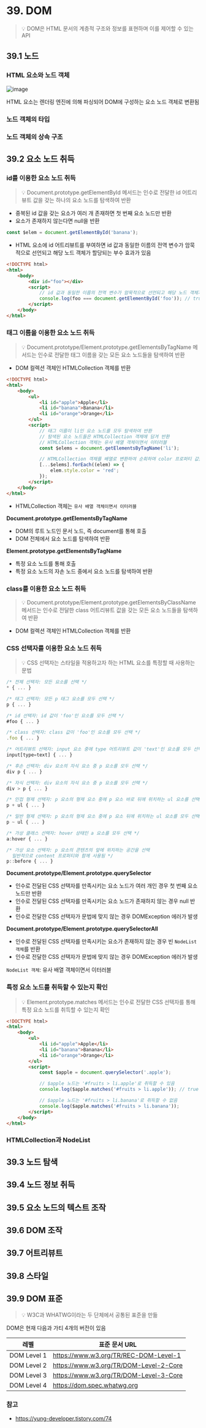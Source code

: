 # 39. DOM

> 💡 DOM은 HTML 문서의 계층적 구조와 정보를 표현하며 이를 제어할 수 있는 API

## 39.1 노드

### HTML 요소와 노드 객체

![image](https://user-images.githubusercontent.com/55246584/155140963-b464c1d4-0f8c-49ba-b8cb-62a49f7d32ec.png)

HTML 요소는 렌더링 엔진에 의해 파싱되어 DOM에 구성하는 요소 노드 객체로 변환됨

### 노드 객체의 타입

### 노드 객체의 상속 구조

## 39.2 요소 노드 취득

### id를 이용한 요소 노드 취득

> 💡 Document.prototype.getElementById 메서드는 인수로 전달한 id 어트리뷰트 값을 갖는 하나의 요소 노드를 탐색하여 반환

- 중복된 id 값을 갖는 요소가 여러 개 존재하면 첫 번째 요소 노드만 반환
- 요소가 존재하지 않는다면 null을 반환

```js
const $elem = document.getElementById('banana');
```

- HTML 요소에 id 어트리뷰트를 부여하면 id 값과 동일한 이름의 전역 변수가 암묵적으로 선언되고 해당 노드 객체가 할당되는 부수 효과가 있음

```html
<!DOCTYPE html>
<html>
	<body>
		<div id="foo"></div>
		<script>
			// id 값과 동일한 이름의 전역 변수가 암묵적으로 선언되고 해당 노드 객체가 할당
			console.log(foo === document.getElementById('foo')); // true
		</script>
	</body>
</html>
```

### 태그 이름을 이용한 요소 노드 취득

> 💡 Document.prototype/Element.prototype.getElementsByTagName 메서드는 인수로 전달한 태그 이름을 갖는 모든 요소 노드들을 탐색하여 반환

- DOM 컬렉션 객체인 HTMLCollection 객체를 반환

```html
<!DOCTYPE html>
<html>
	<body>
		<ul>
			<li id="apple">Apple</li>
			<li id="banana">Banana</li>
			<li id="orange">Orange</li>
		</ul>
		<script>
			// 태그 이름이 li인 요소 노드를 모두 탐색하여 반환
			// 탐색된 요소 노드들은 HTMLCollection 객체에 담겨 반환
			// HTMLCollection 객체는 유사 배열 객체이면서 이터러블
			const $elems = document.getElementsByTagName('li');

			// HTMLCollection 객체를 배열로 변환하여 순회하며 color 프로퍼티 값을 변경
			[...$elems].forEach((elem) => {
				elem.style.color = 'red';
			});
		</script>
	</body>
</html>
```

- HTMLCollection 객체는 `유사 배열 객체이면서 이터러블`

**Document.prototype.getElementsByTagName**

- DOM의 루트 노드인 문서 노드, 즉 document를 통해 호출
- DOM 전체에서 요소 노드를 탐색하여 반환

**Element.prototype.getElementsByTagName**

- 특정 요소 노드를 통해 호출
- 특정 요소 노드의 자손 노드 중에서 요소 노드를 탐색하여 반환

### class를 이용한 요소 노드 취득

> 💡 Document.prototype/Element.prototype.getElementsByClassName 메서드는 인수로 전달한 class 어트리뷰트 값을 갖는 모든 요소 노드들을 탐색하여 반환

- DOM 컬렉션 객체인 HTMLCollection 객체를 반환

### CSS 선택자를 이용한 요소 노드 취득

> 💡 CSS 선택자는 스타일을 적용하고자 하는 HTML 요소를 특정할 때 사용하는 문법

```js
/* 전체 선택자: 모든 요소를 선택 */
* { ... }

/* 태그 선택자: 모든 p 태그 요소를 모두 선택 */
p { ... }

/* id 선택자: id 값이 'foo'인 요소를 모두 선택 */
#foo { ... }

/* class 선택자: class 값이 'foo'인 요소를 모두 선택 */
.foo { ... }

/* 어트리뷰트 선택자: input 요소 중에 type 어트리뷰트 값이 'text'인 요소를 모두 선택 */
input[type=text] { ... }

/* 후손 선택자: div 요소의 자식 요소 중 p 요소를 모두 선택 */
div p { ... }

/* 자식 선택자: div 요소의 자식 요소 중 p 요소를 모두 선택 */
div > p { ... }

/* 인접 형제 선택자: p 요소의 형제 요소 중에 p 요소 바로 뒤에 위치하는 ul 요소를 선택 */
p + ul { ... }

/* 일반 형제 선택자: p 요소의 형제 요소 중에 p 요소 뒤에 위치하는 ul 요소를 모두 선택 */
p ~ ul { ... }

/* 가상 클래스 선택자: hover 상태인 a 요소를 모두 선택 */
a:hover { ... }

/* 가상 요소 선택자: p 요소의 콘텐츠의 앞에 위치하는 공간을 선택
  일반적으로 content 프로퍼티와 함께 사용됨 */
p::before { ... }
```

**Document.prototype/Element.prototype.querySelector**

- 인수로 전달된 CSS 선택자를 만족시키는 요소 노드가 여러 개인 경우 첫 번째 요소 노드만 반환
- 인수로 전달된 CSS 선택자를 만족시키는 요소 노드가 존재하지 않는 경우 null 반환
- 인수로 전달한 CSS 선택자가 문법에 맞지 않는 경우 DOMException 에러가 발생

**Document.prototype/Element.prototype.querySelectorAll**

- 인수로 전달된 CSS 선택자를 만족시키는 요소가 존재하지 않는 경우 빈 `NodeList 객체`를 반환
- 인수로 전달한 CSS 선택자가 문법에 맞지 않는 경우 DOMException 에러가 발생

`NodeList 객체`: 유사 배열 객체이면서 이터러블

### 특정 요소 노드를 취득할 수 있는지 확인

> 💡 Element.prototype.matches 메서드는 인수로 전달한 CSS 선택자를 통해 특정 요소 노드를 취득할 수 있는지 확인

```html
<!DOCTYPE html>
<html>
	<body>
		<ul>
			<li id="apple">Apple</li>
			<li id="banana">Banana</li>
			<li id="orange">Orange</li>
		</ul>
		<script>
			const $apple = document.querySelector('.apple');

			// $apple 노드는 '#fruits > li.apple'로 취득할 수 있음
			console.log($apple.matches('#fruits > li.apple')); // true

			// $apple 노드는 '#fruits > li.banana'로 취득할 수 없음
			console.log($apple.matches('#fruits > li.banana'));
		</script>
	</body>
</html>
```

### HTMLCollection과 NodeList

## 39.3 노드 탐색

## 39.4 노드 정보 취득

## 39.5 요소 노드의 텍스트 조작

## 39.6 DOM 조작

## 39.7 어트리뷰트

## 39.8 스타일

## 39.9 DOM 표준

> 💡 W3C과 WHATWG이라는 두 단체에서 공통된 표준을 만듦

DOM은 현재 다음과 가티 4개의 버전이 있음

| 레벨        | 표준 문서 URL                          |
| ----------- | -------------------------------------- |
| DOM Level 1 | https://www.w3.org/TR/REC-DOM-Level-1  |
| DOM Level 2 | https://www.w3.org/TR/DOM-Level-2-Core |
| DOM Level 3 | https://www.w3.org/TR/DOM-Level-3-Core |
| DOM Level 4 | https://dom.spec.whatwg.org            |

### 참고

- https://yung-developer.tistory.com/74
